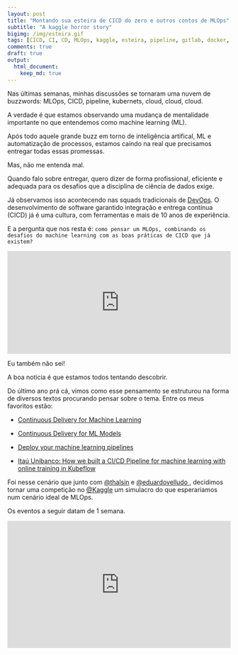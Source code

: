 ```yaml
---
layout: post
title: "Montando sua esteira de CICD do zero e outros contos de MLOps"
subtitle: "A kaggle horror story"
bigimg: /img/esteira.gif
tags: [CICD, CI, CD, MLOps, kaggle, esteira, pipeline, gitlab, docker, aws, s3, lambda, terraform]
comments: true
draft: true
output:
  html_document:
    keep_md: true
---
```


Nas últimas semanas, minhas discussões se tornaram uma nuvem de buzzwords: MLOps, CICD, pipeline, kubernets, cloud, cloud, cloud.

A verdade é que estamos observando uma mudança de mentalidade importante no que entendemos como machine learning (ML).

Após todo aquele grande buzz em torno de inteligência artifical, ML e automatização de processos, estamos caindo na real que precisamos entregar todas essas promessas.

Mas, não me entenda mal.

Quando falo sobre entregar, quero dizer de forma profissional, eficiente e adequada para os desafios que a disciplina de ciência de dados exige.

Já observamos isso acontecendo nas squads tradicionais de [DevOps](https://en.wikipedia.org/wiki/DevOps#History). O desenvolvimento de software garantido integração e entrega continua (CICD) já é uma cultura, com ferramentas e mais de 10 anos de experiência.

E a pergunta que nos resta é: `como pensar um MLOps, combinando os desafios do machine learning com as boas práticas de CICD que já existem?`

<div style="width:100%;height:0;padding-bottom:46%;position:relative;"><iframe src="https://giphy.com/embed/AvAVxpOeUcxgY" width="100%" height="100%" style="position:absolute" frameBorder="0" class="giphy-embed" allowFullScreen></iframe></div><p><a href="https://giphy.com/gifs/question-AvAVxpOeUcxgY"></a></p>

Eu também não sei!

A boa noticia é que estamos todos tentando descobrir.

<script type="text/javascript" src="https://ssl.gstatic.com/trends_nrtr/1982_RC01/embed_loader.js"></script> <script type="text/javascript"> trends.embed.renderExploreWidget("TIMESERIES", {"comparisonItem":[{"keyword":"MLOps","geo":"","time":"today 5-y"}],"category":0,"property":""}, {"exploreQuery":"date=today%205-y&q=MLOps","guestPath":"https://trends.google.com:443/trends/embed/"}); </script>

Do último ano prá cá, vimos como esse pensamento se estruturou na forma de diversos textos procurando pensar sobre o tema. Entre os meus favoritos estão:

- [Continuous Delivery for Machine Learning](https://martinfowler.com/articles/cd4ml.html)

- [Continuous Delivery for ML Models](https://medium.com/onfido-tech/continuous-delivery-for-ml-models-c1f9283aa971)

- [Deploy your machine learning pipelines](https://medium.com/@igorzabukovec/deploy-your-machine-learning-pipelines-28007b985202)

- [Itaú Unibanco: How we built a CI/CD Pipeline for machine learning with online training in Kubeflow](https://cloud.google.com/blog/products/ai-machine-learning/itau-unibanco-how-we-built-a-cicd-pipeline-for-machine-learning-with-online-training-in-kubeflow)

Foi nesse cenário que junto com [@thalsin](https://www.linkedin.com/in/thales-lima-391372155) e [@eduardovelludo
](https://www.linkedin.com/in/eduardo-prado-a775a5137/), decidimos tornar uma competição no [@Kaggle](https://twitter.com/kaggle) um simulacro do que esperariamos num cenário ideal de MLOps. 

Os eventos a seguir datam de 1 semana.

<div style="width:100%;height:0;padding-bottom:57%;position:relative;"><iframe src="https://giphy.com/embed/j9djzcMmzg8ow" width="100%" height="100%" style="position:absolute" frameBorder="0" class="giphy-embed" allowFullScreen></iframe></div><p><a href="https://giphy.com/gifs/korea-north-headlines-j9djzcMmzg8ow"></a></p>
